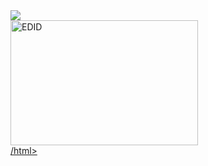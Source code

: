 <!DOCTYPE html>
<html>
	<head>
		<link href="css/style.css" rel="stylesheet">
		<script src="https://cdnjs.cloudflare.com/ajax/libs/react/0.13.3/react.js"></script>
      <script src="http://code.jquery.com/jquery-2.1.1.min.js"></script>
	</head>
	<body>
		<a href="MainPage.asp">
			<img src="Images/logo.png" style= "border:0">
		</a>
        <div class="EDID-button">
        <a target="_blank" href="Images/EDID.png">
            <img src="Images/EDID.png" alt="EDID" width="300" height="200"
                 </a>
            </div>
    </body>
/html>
